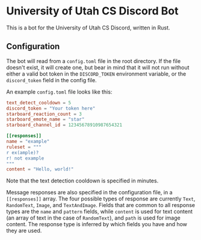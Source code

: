 # University of Utah CS Discord Bot

This is a bot for the University of Utah CS Discord, written in Rust.

## Configuration
The bot will read from a `config.toml` file in the root directory.
If the file doesn't exist, it will create one, but bear in mind that
it will not run without either a valid bot token in the `DISCORD_TOKEN` environment variable,
or the `discord_token` field in the config file.

An example `config.toml` file looks like this:
```toml
text_detect_cooldown = 5
discord_token = "Your token here"
starboard_reaction_count = 3
starboard_emote_name = "star"
starboard_channel_id = 12345678910987654321

[[responses]]
name = "example"
ruleset = """
r ex(ample)?
r! not example
"""
content = "Hello, world!"
```
Note that the text detection cooldown is
specified in minutes.

Message responses are also specified in the configuration file,
in a `[[responses]]` array. The four possible types of response
are currently `Text`, `RandomText`, `Image`, and `TextAndImage`.
Fields that are common to all response types are the `name` and `pattern`
fields, while `content` is used for text content (an array of text in the case of `RandomText`),
and `path` is used for image content. The response type is inferred by which fields you have
and how they are used.